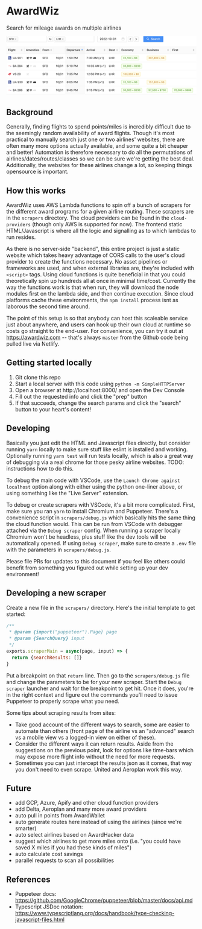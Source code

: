 # AwardWiz

Search for mileage awards on multiple airlines

![Screenshot](https://raw.githubusercontent.com/lg/awardwiz/master/screenshot.png)

## Background

Generally, finding flights to spend points/miles is incredibly difficult due to the seemingly random availability of award flights. Though it's most practical to manually search just one or two airlines' websites, there are often many more options actually available, and some quite a bit cheaper and better! Automation is therefore necessary to do all the permutations of airlines/dates/routes/classes so we can be sure we're getting the best deal. Additionally, the websites for these airlines change a lot, so keeping things opensource is important.

## How this works

AwardWiz uses AWS Lambda functions to spin off a bunch of scrapers for the different award programs for a given airline routing. These scrapers are in the `scrapers` directory. The cloud providers can be found in the `cloud-providers` (though only AWS is supported for now). The frontend static HTML/Javascript is where all the logic and signalling as to which lambdas to run resides.

As there is no server-side "backend", this entire project is just a static website which takes heavy advantage of CORS calls to the user's cloud provider to create the functions necessary. No asset pipelines or frameworks are used, and when external libraries are, they're included with `<script>` tags. Using cloud functions is quite beneficial in that you could theoretically spin up hundreds all at once in minimal time/cost. Currently the way the functions work is that when run, they will download the node modules first on the lambda side, and then continue execution. Since cloud platforms cache these environments, the `npm install` process isnt as laborous the second time around.

The point of this setup is so that anybody can host this scaleable service just about anywhere, and users can hook up their own cloud at runtime so costs go straight to the end-user. For convenience, you can try it out at https://awardwiz.com -- that's always `master` from the Github code being pulled live via Netlify.

## Getting started locally

1. Git clone this repo
2. Start a local server with this code using `python -m SimpleHTTPServer`
3. Open a browser at http://localhost:8000/ and open the Dev Console
4. Fill out the requested info and click the "prep" button
5. If that succeeds, change the search params and click the "search" button to your heart's content!

## Developing

Basically you just edit the HTML and Javascript files directly, but consider running `yarn` locally to make sure stuff like eslint is installed and working. Optionally running `yarn test` will run tests locally, which is also a great way of debugging via a real chrome for those pesky airline websites. TODO: instructions how to do this.

To debug the main code with VSCode, use the `Launch Chrome against localhost` option along with either using the python one-liner above, or using something like the "Live Server" extension.

To debug or create scrapers with VSCode, it's a bit more complicated. First, make sure you ran `yarn` to install Chromium and Puppeteer. There's a convenience script in `scrapers/debug.js` which basically hits the same thing the cloud function would. This can be run from VSCode with debugger attached via the `Debug scraper` config. When running a scraper locally Chromium won't be headless, plus stuff like the dev tools will be automatically opened. If using `Debug scraper`, make sure to create a `.env` file with the parameters in `scrapers/debug.js`.

Please file PRs for updates to this document if you feel like others could benefit from something you figured out while setting up your dev environment!

## Developing a new scraper

Create a new file in the `scrapers/` directory. Here's the initial template to get started:

```js
/**
 * @param {import("puppeteer").Page} page
 * @param {SearchQuery} input
 */
exports.scraperMain = async(page, input) => {
  return {searchResults: []}
}
```

Put a breakpoint on that `return` line. Then go to the `scrapers/debug.js` file and change the parameters to be for your new scraper. Start the `Debug scraper` launcher and wait for the breakpoint to get hit. Once it does, you're in the right context and figure out the commands you'll need to issue Puppeteer to properly scrape what you need.

Some tips about scraping results from sites:
- Take good account of the different ways to search, some are easier to automate than others (front page of the airline vs an "advanced" search vs a mobile view vs a logged-in view on either of these).
- Consider the different ways it can return results. Aside from the suggestions on the previous point, look for options like time-bars which may expose more flight info without the need for more requests.
- Sometimes you can just intercept the results json as it comes, that way you don't need to even scrape. United and Aeroplan work this way.

## Future

- add GCP, Azure, Apify and other cloud function providers
- add Delta, Aeroplan and many more award providers
- auto pull in points from AwardWallet
- auto generate routes here instead of using the airlines (since we're smarter)
- auto select airlines based on AwardHacker data
- suggest which airlines to get more miles onto (i.e. "you could have saved X miles if you had these kinds of miles")
- auto calculate cost savings
- parallel requests to scan all possibilities

## References

- Puppeteer docs: https://github.com/GoogleChrome/puppeteer/blob/master/docs/api.md
- Typescript JSDoc notation: https://www.typescriptlang.org/docs/handbook/type-checking-javascript-files.html
